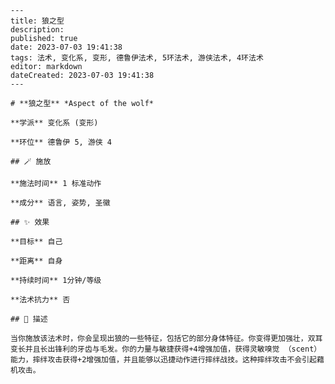 
    ---
    title: 狼之型
    description: 
    published: true
    date: 2023-07-03 19:41:38
    tags: 法术, 变化系, 变形, 德鲁伊法术, 5环法术, 游侠法术, 4环法术
    editor: markdown
    dateCreated: 2023-07-03 19:41:38
    ---

    # **狼之型** *Aspect of the wolf*

    **学派** 变化系 (变形) 

    **环位** 德鲁伊 5, 游侠 4

    ## 🪄 施放

    **施法时间** 1 标准动作

    **成分** 语言, 姿势, 圣徽

    ## ✨ 效果 

    **目标** 自己 

    **距离** 自身  

    **持续时间** 1分钟/等级 

    **法术抗力** 否

    ## 📖 描述

    当你施放该法术时，你会呈现出狼的一些特征，包括它的部分身体特征。你变得更加强壮，双耳变长并且长出锋利的牙齿与毛发。你的力量与敏捷获得+4增强加值，获得灵敏嗅觉 （scent） 能力，摔绊攻击获得+2增强加值，并且能够以迅捷动作进行摔绊战技。这种摔绊攻击不会引起藉机攻击。
    